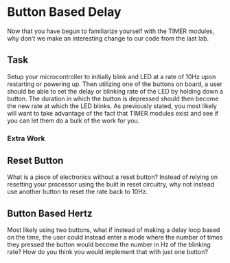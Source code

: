 # Button Based Delay
Now that you have begun to familiarize yourself with the TIMER modules, why don't we make an interesting change to our code from the last lab.

## Task
Setup your microcontroller to initially blink and LED at a rate of 10Hz upon restarting or powering up. Then utilizing one of the buttons on board, a user should be able to set the delay or blinking rate of the LED by holding down a button. The duration in which the button is depressed should then become the new rate at which the LED blinks. As previously stated, you most likely will want to take advantage of the fact that TIMER modules exist and see if you can let them do a bulk of the work for you.

### Extra Work
## Reset Button
What is a piece of electronics without a reset button? Instead of relying on resetting your processor using the built in reset circuitry, why not instead use another button to reset the rate back to 10Hz.

## Button Based Hertz
Most likely using two buttons, what if instead of making a delay loop based on the time, the user could instead enter a mode where the number of times they pressed the button would become the number in Hz of the blinking rate? How do you think you would implement that with just one button?